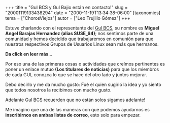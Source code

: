 +++
title = "Gul BCS y Gul Bajio están en contacto!"
slug = "20001119133438294"
date = "2000-11-19T13:34:38-06:00"
[taxonomies]
tema = ["ChorosViejos"]
autor = ["Leo Trujillo Gómez"]
+++

Estuve charlando con el representante del [Gul
BCS](http://gulbcs.linuxmexico.org), su nombre es **Miguel Angel Barajas
Hernandez (alias SUSE_64)**; nos sentimos parte de una comunidad y hemos
decidido que trabajaremos en comunión para que nuestros respectivos
Grupos de Usuarios Linux sean más que hermanos.

**Da click en leer más**...

<!-- more -->
Por eso una de las primeras cosas o actividades que creímos pertinentes
es poner un enlace mutuo **(Los titulares de noticias)** para que los
miembros de cada GUL conozca lo que se hace del otro lado y juntos
mejorar.

Debo decirlo y me da mucho gusto: Fué el quien sugirió la idea y yo
siento que todos nosotros la recibimos con mucho gusto.

Adelante Gul BCS recuerden que no están solos sigamos adelante!

Me imagino que una de las maneras con que podemos ayudarnos es
**inscribirnos en ambas listas de correo**, esto solo para empezar.

